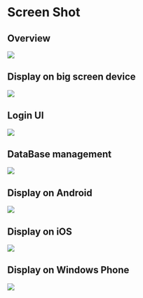 # Screen Shot

## Overview
<img src="https://gitee.com//James-Murray/Intelligent-Logistics/raw/master/wiki/img/face.jpg"/>

## Display on big screen device
<img src="https://gitee.com//James-Murray/Intelligent-Logistics/raw/master/wiki/img/main_menu_wide.jpg"/>

## Login UI
<img src="https://gitee.com//James-Murray/Intelligent-Logistics/raw/master/wiki/img/login_ios.jpg"/>

## DataBase management
<img src="https://gitee.com//James-Murray/Intelligent-Logistics/raw/master/wiki/img/db_manage.jpg"/>

## Display on Android
<img src="https://gitee.com//James-Murray/Intelligent-Logistics/raw/master/wiki/img/change_pw_android.jpg"/>

## Display on iOS
<img src="https://gitee.com//James-Murray/Intelligent-Logistics/raw/master/wiki/img/change_pw_ios.jpg"/>

## Display on Windows Phone
<img src="https://gitee.com//James-Murray/Intelligent-Logistics/raw/master/wiki/img/change_pw_wp.jpg"/>